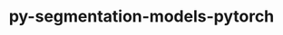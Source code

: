 ---
title: "py-segmentation-models-pytorch"
layout: cache
categories: [package, develop]
meta: {"versions": ["0.3.2", "0.3.3"], "compilers": ["apple-clang@=14.0.0", "gcc@=11.3.0", "gcc@=11.4.0"], "oss": ["ubuntu22.04", "ventura"], "platforms": ["darwin", "linux"], "targets": ["aarch64", "x86_64_v3"], "stacks": ["ml-darwin-aarch64-mps", "ml-linux-x86_64-cpu", "ml-linux-x86_64-cuda", "root"], "num_specs": 64, "num_specs_by_stack": {"root": 64, "ml-darwin-aarch64-mps": 14, "ml-linux-x86_64-cpu": 26, "ml-linux-x86_64-cuda": 24}}
spec_details: [{"hash": "o2m5p53qfju33e5jsj3yjoipaphe7rob", "compiler": "apple-clang@=14.0.0", "versions": ["0.3.3"], "os": "ventura", "platform": "darwin", "target": "aarch64", "variants": ["build_system=python_pip"], "stacks": ["root", "ml-darwin-aarch64-mps"], "size": "-", "tarball": "https://binaries.spack.io/develop/build_cache/darwin-ventura-aarch64/apple-clang-14.0.0/py-segmentation-models-pytorch-0.3.3/darwin-ventura-aarch64-apple-clang-14.0.0-py-segmentation-models-pytorch-0.3.3-o2m5p53qfju33e5jsj3yjoipaphe7rob.spack"}, {"hash": "tsfcdx6g3q2gx26qfrw5f4m4ohh2cxkr", "compiler": "apple-clang@=14.0.0", "versions": ["0.3.2"], "os": "ventura", "platform": "darwin", "target": "aarch64", "variants": ["build_system=python_pip"], "stacks": ["root", "ml-darwin-aarch64-mps"], "size": "-", "tarball": "https://binaries.spack.io/develop/build_cache/darwin-ventura-aarch64/apple-clang-14.0.0/py-segmentation-models-pytorch-0.3.2/darwin-ventura-aarch64-apple-clang-14.0.0-py-segmentation-models-pytorch-0.3.2-tsfcdx6g3q2gx26qfrw5f4m4ohh2cxkr.spack"}, {"hash": "a6f3w53zuurtkboqyqt6sfrwx3lz34ag", "compiler": "apple-clang@=14.0.0", "versions": ["0.3.2"], "os": "ventura", "platform": "darwin", "target": "aarch64", "variants": ["build_system=python_pip"], "stacks": ["root", "ml-darwin-aarch64-mps"], "size": "-", "tarball": "https://binaries.spack.io/develop/build_cache/darwin-ventura-aarch64/apple-clang-14.0.0/py-segmentation-models-pytorch-0.3.2/darwin-ventura-aarch64-apple-clang-14.0.0-py-segmentation-models-pytorch-0.3.2-a6f3w53zuurtkboqyqt6sfrwx3lz34ag.spack"}, {"hash": "opihhkzwzdae5gdxmxnxkumavafz7vtw", "compiler": "apple-clang@=14.0.0", "versions": ["0.3.2"], "os": "ventura", "platform": "darwin", "target": "aarch64", "variants": ["build_system=python_pip"], "stacks": ["root", "ml-darwin-aarch64-mps"], "size": "-", "tarball": "https://binaries.spack.io/develop/build_cache/darwin-ventura-aarch64/apple-clang-14.0.0/py-segmentation-models-pytorch-0.3.2/darwin-ventura-aarch64-apple-clang-14.0.0-py-segmentation-models-pytorch-0.3.2-opihhkzwzdae5gdxmxnxkumavafz7vtw.spack"}, {"hash": "3cvnzij6tzqxp5plyxs63r56bgo63mws", "compiler": "apple-clang@=14.0.0", "versions": ["0.3.3"], "os": "ventura", "platform": "darwin", "target": "aarch64", "variants": ["build_system=python_pip"], "stacks": ["root", "ml-darwin-aarch64-mps"], "size": "-", "tarball": "https://binaries.spack.io/develop/build_cache/darwin-ventura-aarch64/apple-clang-14.0.0/py-segmentation-models-pytorch-0.3.3/darwin-ventura-aarch64-apple-clang-14.0.0-py-segmentation-models-pytorch-0.3.3-3cvnzij6tzqxp5plyxs63r56bgo63mws.spack"}, {"hash": "k5ikjg5k6nlaq2mcwle6ziurb53bjmja", "compiler": "apple-clang@=14.0.0", "versions": ["0.3.3"], "os": "ventura", "platform": "darwin", "target": "aarch64", "variants": ["build_system=python_pip"], "stacks": ["root", "ml-darwin-aarch64-mps"], "size": "-", "tarball": "https://binaries.spack.io/develop/build_cache/darwin-ventura-aarch64/apple-clang-14.0.0/py-segmentation-models-pytorch-0.3.3/darwin-ventura-aarch64-apple-clang-14.0.0-py-segmentation-models-pytorch-0.3.3-k5ikjg5k6nlaq2mcwle6ziurb53bjmja.spack"}, {"hash": "6aaypedl6vorz3va4h7uyc7tvt6pn6ct", "compiler": "apple-clang@=14.0.0", "versions": ["0.3.2"], "os": "ventura", "platform": "darwin", "target": "aarch64", "variants": ["build_system=python_pip"], "stacks": ["root", "ml-darwin-aarch64-mps"], "size": "-", "tarball": "https://binaries.spack.io/develop/build_cache/darwin-ventura-aarch64/apple-clang-14.0.0/py-segmentation-models-pytorch-0.3.2/darwin-ventura-aarch64-apple-clang-14.0.0-py-segmentation-models-pytorch-0.3.2-6aaypedl6vorz3va4h7uyc7tvt6pn6ct.spack"}, {"hash": "amwk5pkdlr3iobdoii35cmwjux6hqutq", "compiler": "apple-clang@=14.0.0", "versions": ["0.3.2"], "os": "ventura", "platform": "darwin", "target": "aarch64", "variants": ["build_system=python_pip"], "stacks": ["root", "ml-darwin-aarch64-mps"], "size": "-", "tarball": "https://binaries.spack.io/develop/build_cache/darwin-ventura-aarch64/apple-clang-14.0.0/py-segmentation-models-pytorch-0.3.2/darwin-ventura-aarch64-apple-clang-14.0.0-py-segmentation-models-pytorch-0.3.2-amwk5pkdlr3iobdoii35cmwjux6hqutq.spack"}, {"hash": "vvzalo7sllpltw4xy7wcb22xswfvupt7", "compiler": "apple-clang@=14.0.0", "versions": ["0.3.2"], "os": "ventura", "platform": "darwin", "target": "aarch64", "variants": ["build_system=python_pip"], "stacks": ["root", "ml-darwin-aarch64-mps"], "size": "-", "tarball": "https://binaries.spack.io/develop/build_cache/darwin-ventura-aarch64/apple-clang-14.0.0/py-segmentation-models-pytorch-0.3.2/darwin-ventura-aarch64-apple-clang-14.0.0-py-segmentation-models-pytorch-0.3.2-vvzalo7sllpltw4xy7wcb22xswfvupt7.spack"}, {"hash": "igzrd5i47dds3dpfoa6q5zwdwya53jlf", "compiler": "apple-clang@=14.0.0", "versions": ["0.3.3"], "os": "ventura", "platform": "darwin", "target": "aarch64", "variants": ["build_system=python_pip"], "stacks": ["root", "ml-darwin-aarch64-mps"], "size": "-", "tarball": "https://binaries.spack.io/develop/build_cache/darwin-ventura-aarch64/apple-clang-14.0.0/py-segmentation-models-pytorch-0.3.3/darwin-ventura-aarch64-apple-clang-14.0.0-py-segmentation-models-pytorch-0.3.3-igzrd5i47dds3dpfoa6q5zwdwya53jlf.spack"}, {"hash": "etcjz6ku5x6y5uykeepvnbadtbwp2bsd", "compiler": "apple-clang@=14.0.0", "versions": ["0.3.2"], "os": "ventura", "platform": "darwin", "target": "aarch64", "variants": ["build_system=python_pip"], "stacks": ["root", "ml-darwin-aarch64-mps"], "size": "-", "tarball": "https://binaries.spack.io/develop/build_cache/darwin-ventura-aarch64/apple-clang-14.0.0/py-segmentation-models-pytorch-0.3.2/darwin-ventura-aarch64-apple-clang-14.0.0-py-segmentation-models-pytorch-0.3.2-etcjz6ku5x6y5uykeepvnbadtbwp2bsd.spack"}, {"hash": "zjhsunxj7yafuww5bv6vuhwuei4e2nuh", "compiler": "apple-clang@=14.0.0", "versions": ["0.3.3"], "os": "ventura", "platform": "darwin", "target": "aarch64", "variants": ["build_system=python_pip"], "stacks": ["root", "ml-darwin-aarch64-mps"], "size": "-", "tarball": "https://binaries.spack.io/develop/build_cache/darwin-ventura-aarch64/apple-clang-14.0.0/py-segmentation-models-pytorch-0.3.3/darwin-ventura-aarch64-apple-clang-14.0.0-py-segmentation-models-pytorch-0.3.3-zjhsunxj7yafuww5bv6vuhwuei4e2nuh.spack"}, {"hash": "25svf2oumnw5obny4tbrrbki3ht4ccfh", "compiler": "apple-clang@=14.0.0", "versions": ["0.3.3"], "os": "ventura", "platform": "darwin", "target": "aarch64", "variants": ["build_system=python_pip"], "stacks": ["root", "ml-darwin-aarch64-mps"], "size": "-", "tarball": "https://binaries.spack.io/develop/build_cache/darwin-ventura-aarch64/apple-clang-14.0.0/py-segmentation-models-pytorch-0.3.3/darwin-ventura-aarch64-apple-clang-14.0.0-py-segmentation-models-pytorch-0.3.3-25svf2oumnw5obny4tbrrbki3ht4ccfh.spack"}, {"hash": "yaioi7s6xww4zmz5l3v4fd7cktz6mxzb", "compiler": "apple-clang@=14.0.0", "versions": ["0.3.3"], "os": "ventura", "platform": "darwin", "target": "aarch64", "variants": ["build_system=python_pip"], "stacks": ["root", "ml-darwin-aarch64-mps"], "size": "-", "tarball": "https://binaries.spack.io/develop/build_cache/darwin-ventura-aarch64/apple-clang-14.0.0/py-segmentation-models-pytorch-0.3.3/darwin-ventura-aarch64-apple-clang-14.0.0-py-segmentation-models-pytorch-0.3.3-yaioi7s6xww4zmz5l3v4fd7cktz6mxzb.spack"}, {"hash": "ffxyva54foqasggnjlkwnrf6ezf3zq3z", "compiler": "gcc@=11.3.0", "versions": ["0.3.3"], "os": "ubuntu22.04", "platform": "linux", "target": "x86_64_v3", "variants": ["build_system=python_pip"], "stacks": ["root", "ml-linux-x86_64-cpu"], "size": "-", "tarball": "https://binaries.spack.io/develop/build_cache/linux-ubuntu22.04-x86_64_v3/gcc-11.3.0/py-segmentation-models-pytorch-0.3.3/linux-ubuntu22.04-x86_64_v3-gcc-11.3.0-py-segmentation-models-pytorch-0.3.3-ffxyva54foqasggnjlkwnrf6ezf3zq3z.spack"}, {"hash": "4iae4ynh7mihqhwpe3wlr27s6xsibqhx", "compiler": "gcc@=11.3.0", "versions": ["0.3.3"], "os": "ubuntu22.04", "platform": "linux", "target": "x86_64_v3", "variants": ["build_system=python_pip"], "stacks": ["ml-linux-x86_64-cuda", "root"], "size": "-", "tarball": "https://binaries.spack.io/develop/build_cache/linux-ubuntu22.04-x86_64_v3/gcc-11.3.0/py-segmentation-models-pytorch-0.3.3/linux-ubuntu22.04-x86_64_v3-gcc-11.3.0-py-segmentation-models-pytorch-0.3.3-4iae4ynh7mihqhwpe3wlr27s6xsibqhx.spack"}, {"hash": "57nahlx6ert4jmriczhe2qr4g3xmfjed", "compiler": "gcc@=11.3.0", "versions": ["0.3.2"], "os": "ubuntu22.04", "platform": "linux", "target": "x86_64_v3", "variants": ["build_system=python_pip"], "stacks": ["ml-linux-x86_64-cuda", "root"], "size": "-", "tarball": "https://binaries.spack.io/develop/build_cache/linux-ubuntu22.04-x86_64_v3/gcc-11.3.0/py-segmentation-models-pytorch-0.3.2/linux-ubuntu22.04-x86_64_v3-gcc-11.3.0-py-segmentation-models-pytorch-0.3.2-57nahlx6ert4jmriczhe2qr4g3xmfjed.spack"}, {"hash": "6cprk7e5bvecydjf62f2rdhavidznkzh", "compiler": "gcc@=11.3.0", "versions": ["0.3.3"], "os": "ubuntu22.04", "platform": "linux", "target": "x86_64_v3", "variants": ["build_system=python_pip"], "stacks": ["root", "ml-linux-x86_64-cpu"], "size": "-", "tarball": "https://binaries.spack.io/develop/build_cache/linux-ubuntu22.04-x86_64_v3/gcc-11.3.0/py-segmentation-models-pytorch-0.3.3/linux-ubuntu22.04-x86_64_v3-gcc-11.3.0-py-segmentation-models-pytorch-0.3.3-6cprk7e5bvecydjf62f2rdhavidznkzh.spack"}, {"hash": "3a5fbr2cki24jadh7ocrij34lpjfjgs5", "compiler": "gcc@=11.3.0", "versions": ["0.3.2"], "os": "ubuntu22.04", "platform": "linux", "target": "x86_64_v3", "variants": ["build_system=python_pip"], "stacks": ["root", "ml-linux-x86_64-cpu"], "size": "-", "tarball": "https://binaries.spack.io/develop/build_cache/linux-ubuntu22.04-x86_64_v3/gcc-11.3.0/py-segmentation-models-pytorch-0.3.2/linux-ubuntu22.04-x86_64_v3-gcc-11.3.0-py-segmentation-models-pytorch-0.3.2-3a5fbr2cki24jadh7ocrij34lpjfjgs5.spack"}, {"hash": "p57jnitdvmqgawop5oej24lwmhp7xc35", "compiler": "gcc@=11.3.0", "versions": ["0.3.2"], "os": "ubuntu22.04", "platform": "linux", "target": "x86_64_v3", "variants": ["build_system=python_pip"], "stacks": ["root", "ml-linux-x86_64-cpu"], "size": "-", "tarball": "https://binaries.spack.io/develop/build_cache/linux-ubuntu22.04-x86_64_v3/gcc-11.3.0/py-segmentation-models-pytorch-0.3.2/linux-ubuntu22.04-x86_64_v3-gcc-11.3.0-py-segmentation-models-pytorch-0.3.2-p57jnitdvmqgawop5oej24lwmhp7xc35.spack"}, {"hash": "3woos2yyvtggyfyadik7clazearnxukn", "compiler": "gcc@=11.3.0", "versions": ["0.3.2"], "os": "ubuntu22.04", "platform": "linux", "target": "x86_64_v3", "variants": ["build_system=python_pip"], "stacks": ["ml-linux-x86_64-cuda", "root"], "size": "-", "tarball": "https://binaries.spack.io/develop/build_cache/linux-ubuntu22.04-x86_64_v3/gcc-11.3.0/py-segmentation-models-pytorch-0.3.2/linux-ubuntu22.04-x86_64_v3-gcc-11.3.0-py-segmentation-models-pytorch-0.3.2-3woos2yyvtggyfyadik7clazearnxukn.spack"}, {"hash": "ugg67skq2lnhhnj5hjenpvxiybsofzio", "compiler": "gcc@=11.3.0", "versions": ["0.3.2"], "os": "ubuntu22.04", "platform": "linux", "target": "x86_64_v3", "variants": ["build_system=python_pip"], "stacks": ["root", "ml-linux-x86_64-cpu"], "size": "-", "tarball": "https://binaries.spack.io/develop/build_cache/linux-ubuntu22.04-x86_64_v3/gcc-11.3.0/py-segmentation-models-pytorch-0.3.2/linux-ubuntu22.04-x86_64_v3-gcc-11.3.0-py-segmentation-models-pytorch-0.3.2-ugg67skq2lnhhnj5hjenpvxiybsofzio.spack"}, {"hash": "4zzg5enyvnd72etj6rkwkbacsawgdasj", "compiler": "gcc@=11.3.0", "versions": ["0.3.2"], "os": "ubuntu22.04", "platform": "linux", "target": "x86_64_v3", "variants": ["build_system=python_pip"], "stacks": ["root", "ml-linux-x86_64-cpu"], "size": "-", "tarball": "https://binaries.spack.io/develop/build_cache/linux-ubuntu22.04-x86_64_v3/gcc-11.3.0/py-segmentation-models-pytorch-0.3.2/linux-ubuntu22.04-x86_64_v3-gcc-11.3.0-py-segmentation-models-pytorch-0.3.2-4zzg5enyvnd72etj6rkwkbacsawgdasj.spack"}, {"hash": "2gxwhdg7veyn6kdkab7axslxfbhmrpg5", "compiler": "gcc@=11.3.0", "versions": ["0.3.3"], "os": "ubuntu22.04", "platform": "linux", "target": "x86_64_v3", "variants": ["build_system=python_pip"], "stacks": ["ml-linux-x86_64-cuda", "root"], "size": "-", "tarball": "https://binaries.spack.io/develop/build_cache/linux-ubuntu22.04-x86_64_v3/gcc-11.3.0/py-segmentation-models-pytorch-0.3.3/linux-ubuntu22.04-x86_64_v3-gcc-11.3.0-py-segmentation-models-pytorch-0.3.3-2gxwhdg7veyn6kdkab7axslxfbhmrpg5.spack"}, {"hash": "6hhxdxhfm4nwpth37lfrjfk7jgwrs2bp", "compiler": "gcc@=11.3.0", "versions": ["0.3.2"], "os": "ubuntu22.04", "platform": "linux", "target": "x86_64_v3", "variants": ["build_system=python_pip"], "stacks": ["ml-linux-x86_64-cuda", "root"], "size": "-", "tarball": "https://binaries.spack.io/develop/build_cache/linux-ubuntu22.04-x86_64_v3/gcc-11.3.0/py-segmentation-models-pytorch-0.3.2/linux-ubuntu22.04-x86_64_v3-gcc-11.3.0-py-segmentation-models-pytorch-0.3.2-6hhxdxhfm4nwpth37lfrjfk7jgwrs2bp.spack"}, {"hash": "dxslvlm5jtwqomqv3o5ysmuioeyqlenn", "compiler": "gcc@=11.3.0", "versions": ["0.3.3"], "os": "ubuntu22.04", "platform": "linux", "target": "x86_64_v3", "variants": ["build_system=python_pip"], "stacks": ["ml-linux-x86_64-cuda", "root"], "size": "-", "tarball": "https://binaries.spack.io/develop/build_cache/linux-ubuntu22.04-x86_64_v3/gcc-11.3.0/py-segmentation-models-pytorch-0.3.3/linux-ubuntu22.04-x86_64_v3-gcc-11.3.0-py-segmentation-models-pytorch-0.3.3-dxslvlm5jtwqomqv3o5ysmuioeyqlenn.spack"}, {"hash": "iiuhuqinp4eokuhqk6tzas5v3aot43to", "compiler": "gcc@=11.3.0", "versions": ["0.3.2"], "os": "ubuntu22.04", "platform": "linux", "target": "x86_64_v3", "variants": ["build_system=python_pip"], "stacks": ["ml-linux-x86_64-cuda", "root"], "size": "-", "tarball": "https://binaries.spack.io/develop/build_cache/linux-ubuntu22.04-x86_64_v3/gcc-11.3.0/py-segmentation-models-pytorch-0.3.2/linux-ubuntu22.04-x86_64_v3-gcc-11.3.0-py-segmentation-models-pytorch-0.3.2-iiuhuqinp4eokuhqk6tzas5v3aot43to.spack"}, {"hash": "7qtys6r6dr7zyqxhgrdyrchakere47cn", "compiler": "gcc@=11.3.0", "versions": ["0.3.3"], "os": "ubuntu22.04", "platform": "linux", "target": "x86_64_v3", "variants": ["build_system=python_pip"], "stacks": ["ml-linux-x86_64-cuda", "root"], "size": "-", "tarball": "https://binaries.spack.io/develop/build_cache/linux-ubuntu22.04-x86_64_v3/gcc-11.3.0/py-segmentation-models-pytorch-0.3.3/linux-ubuntu22.04-x86_64_v3-gcc-11.3.0-py-segmentation-models-pytorch-0.3.3-7qtys6r6dr7zyqxhgrdyrchakere47cn.spack"}, {"hash": "6js4qbbm2pj4iun4qw5wa6cvsfkvzvlk", "compiler": "gcc@=11.3.0", "versions": ["0.3.2"], "os": "ubuntu22.04", "platform": "linux", "target": "x86_64_v3", "variants": ["build_system=python_pip"], "stacks": ["ml-linux-x86_64-cuda", "root"], "size": "-", "tarball": "https://binaries.spack.io/develop/build_cache/linux-ubuntu22.04-x86_64_v3/gcc-11.3.0/py-segmentation-models-pytorch-0.3.2/linux-ubuntu22.04-x86_64_v3-gcc-11.3.0-py-segmentation-models-pytorch-0.3.2-6js4qbbm2pj4iun4qw5wa6cvsfkvzvlk.spack"}, {"hash": "txrdcv2kpmn34pu3qmqmigqpzkrpps72", "compiler": "gcc@=11.3.0", "versions": ["0.3.2"], "os": "ubuntu22.04", "platform": "linux", "target": "x86_64_v3", "variants": ["build_system=python_pip"], "stacks": ["ml-linux-x86_64-cuda", "root"], "size": "-", "tarball": "https://binaries.spack.io/develop/build_cache/linux-ubuntu22.04-x86_64_v3/gcc-11.3.0/py-segmentation-models-pytorch-0.3.2/linux-ubuntu22.04-x86_64_v3-gcc-11.3.0-py-segmentation-models-pytorch-0.3.2-txrdcv2kpmn34pu3qmqmigqpzkrpps72.spack"}, {"hash": "43dueu2ebjytwipgntuescpta2opoqyg", "compiler": "gcc@=11.3.0", "versions": ["0.3.2"], "os": "ubuntu22.04", "platform": "linux", "target": "x86_64_v3", "variants": ["build_system=python_pip"], "stacks": ["ml-linux-x86_64-cuda", "root"], "size": "-", "tarball": "https://binaries.spack.io/develop/build_cache/linux-ubuntu22.04-x86_64_v3/gcc-11.3.0/py-segmentation-models-pytorch-0.3.2/linux-ubuntu22.04-x86_64_v3-gcc-11.3.0-py-segmentation-models-pytorch-0.3.2-43dueu2ebjytwipgntuescpta2opoqyg.spack"}, {"hash": "x6bvuc6hty6lk6mkfes5sfigclyvdim7", "compiler": "gcc@=11.3.0", "versions": ["0.3.2"], "os": "ubuntu22.04", "platform": "linux", "target": "x86_64_v3", "variants": ["build_system=python_pip"], "stacks": ["root", "ml-linux-x86_64-cpu"], "size": "-", "tarball": "https://binaries.spack.io/develop/build_cache/linux-ubuntu22.04-x86_64_v3/gcc-11.3.0/py-segmentation-models-pytorch-0.3.2/linux-ubuntu22.04-x86_64_v3-gcc-11.3.0-py-segmentation-models-pytorch-0.3.2-x6bvuc6hty6lk6mkfes5sfigclyvdim7.spack"}, {"hash": "ezlu4xtggjqr5pfp7tbt6fd2l7r6ncqn", "compiler": "gcc@=11.3.0", "versions": ["0.3.2"], "os": "ubuntu22.04", "platform": "linux", "target": "x86_64_v3", "variants": ["build_system=python_pip"], "stacks": ["root", "ml-linux-x86_64-cpu"], "size": "-", "tarball": "https://binaries.spack.io/develop/build_cache/linux-ubuntu22.04-x86_64_v3/gcc-11.3.0/py-segmentation-models-pytorch-0.3.2/linux-ubuntu22.04-x86_64_v3-gcc-11.3.0-py-segmentation-models-pytorch-0.3.2-ezlu4xtggjqr5pfp7tbt6fd2l7r6ncqn.spack"}, {"hash": "eigk3hztbr6wzrberwxoex7fse7xed3f", "compiler": "gcc@=11.3.0", "versions": ["0.3.3"], "os": "ubuntu22.04", "platform": "linux", "target": "x86_64_v3", "variants": ["build_system=python_pip"], "stacks": ["ml-linux-x86_64-cuda", "root"], "size": "-", "tarball": "https://binaries.spack.io/develop/build_cache/linux-ubuntu22.04-x86_64_v3/gcc-11.3.0/py-segmentation-models-pytorch-0.3.3/linux-ubuntu22.04-x86_64_v3-gcc-11.3.0-py-segmentation-models-pytorch-0.3.3-eigk3hztbr6wzrberwxoex7fse7xed3f.spack"}, {"hash": "ommfmwvd3a662smjockmsrxkqbd54fcv", "compiler": "gcc@=11.3.0", "versions": ["0.3.2"], "os": "ubuntu22.04", "platform": "linux", "target": "x86_64_v3", "variants": ["build_system=python_pip"], "stacks": ["root", "ml-linux-x86_64-cpu"], "size": "-", "tarball": "https://binaries.spack.io/develop/build_cache/linux-ubuntu22.04-x86_64_v3/gcc-11.3.0/py-segmentation-models-pytorch-0.3.2/linux-ubuntu22.04-x86_64_v3-gcc-11.3.0-py-segmentation-models-pytorch-0.3.2-ommfmwvd3a662smjockmsrxkqbd54fcv.spack"}, {"hash": "fuzkhptfhoieet2v667lsqrs5dsjf5lk", "compiler": "gcc@=11.3.0", "versions": ["0.3.3"], "os": "ubuntu22.04", "platform": "linux", "target": "x86_64_v3", "variants": ["build_system=python_pip"], "stacks": ["root", "ml-linux-x86_64-cpu"], "size": "-", "tarball": "https://binaries.spack.io/develop/build_cache/linux-ubuntu22.04-x86_64_v3/gcc-11.3.0/py-segmentation-models-pytorch-0.3.3/linux-ubuntu22.04-x86_64_v3-gcc-11.3.0-py-segmentation-models-pytorch-0.3.3-fuzkhptfhoieet2v667lsqrs5dsjf5lk.spack"}, {"hash": "otx3q4xzcux3v6767jwm6w2bxci2txan", "compiler": "gcc@=11.3.0", "versions": ["0.3.2"], "os": "ubuntu22.04", "platform": "linux", "target": "x86_64_v3", "variants": ["build_system=python_pip"], "stacks": ["root", "ml-linux-x86_64-cpu"], "size": "-", "tarball": "https://binaries.spack.io/develop/build_cache/linux-ubuntu22.04-x86_64_v3/gcc-11.3.0/py-segmentation-models-pytorch-0.3.2/linux-ubuntu22.04-x86_64_v3-gcc-11.3.0-py-segmentation-models-pytorch-0.3.2-otx3q4xzcux3v6767jwm6w2bxci2txan.spack"}, {"hash": "hhsgriysnxcn6kvqrq5nyvripcalc6io", "compiler": "gcc@=11.3.0", "versions": ["0.3.3"], "os": "ubuntu22.04", "platform": "linux", "target": "x86_64_v3", "variants": ["build_system=python_pip"], "stacks": ["root", "ml-linux-x86_64-cpu"], "size": "-", "tarball": "https://binaries.spack.io/develop/build_cache/linux-ubuntu22.04-x86_64_v3/gcc-11.3.0/py-segmentation-models-pytorch-0.3.3/linux-ubuntu22.04-x86_64_v3-gcc-11.3.0-py-segmentation-models-pytorch-0.3.3-hhsgriysnxcn6kvqrq5nyvripcalc6io.spack"}, {"hash": "ru2utln3glkskt2euvefjz2y24dq4w3f", "compiler": "gcc@=11.3.0", "versions": ["0.3.2"], "os": "ubuntu22.04", "platform": "linux", "target": "x86_64_v3", "variants": ["build_system=python_pip"], "stacks": ["root", "ml-linux-x86_64-cpu"], "size": "-", "tarball": "https://binaries.spack.io/develop/build_cache/linux-ubuntu22.04-x86_64_v3/gcc-11.3.0/py-segmentation-models-pytorch-0.3.2/linux-ubuntu22.04-x86_64_v3-gcc-11.3.0-py-segmentation-models-pytorch-0.3.2-ru2utln3glkskt2euvefjz2y24dq4w3f.spack"}, {"hash": "dwz4svushwbuwkhnbieijl7x2fk4hs2v", "compiler": "gcc@=11.3.0", "versions": ["0.3.3"], "os": "ubuntu22.04", "platform": "linux", "target": "x86_64_v3", "variants": ["build_system=python_pip"], "stacks": ["ml-linux-x86_64-cuda", "root"], "size": "-", "tarball": "https://binaries.spack.io/develop/build_cache/linux-ubuntu22.04-x86_64_v3/gcc-11.3.0/py-segmentation-models-pytorch-0.3.3/linux-ubuntu22.04-x86_64_v3-gcc-11.3.0-py-segmentation-models-pytorch-0.3.3-dwz4svushwbuwkhnbieijl7x2fk4hs2v.spack"}, {"hash": "yu7567llzbxzrhi33wnvd2je4taovnvc", "compiler": "gcc@=11.3.0", "versions": ["0.3.2"], "os": "ubuntu22.04", "platform": "linux", "target": "x86_64_v3", "variants": ["build_system=python_pip"], "stacks": ["ml-linux-x86_64-cuda", "root"], "size": "-", "tarball": "https://binaries.spack.io/develop/build_cache/linux-ubuntu22.04-x86_64_v3/gcc-11.3.0/py-segmentation-models-pytorch-0.3.2/linux-ubuntu22.04-x86_64_v3-gcc-11.3.0-py-segmentation-models-pytorch-0.3.2-yu7567llzbxzrhi33wnvd2je4taovnvc.spack"}, {"hash": "slno7gspqt2r6wwrib2zcdfhi6dy4qyf", "compiler": "gcc@=11.3.0", "versions": ["0.3.2"], "os": "ubuntu22.04", "platform": "linux", "target": "x86_64_v3", "variants": ["build_system=python_pip"], "stacks": ["ml-linux-x86_64-cuda", "root"], "size": "-", "tarball": "https://binaries.spack.io/develop/build_cache/linux-ubuntu22.04-x86_64_v3/gcc-11.3.0/py-segmentation-models-pytorch-0.3.2/linux-ubuntu22.04-x86_64_v3-gcc-11.3.0-py-segmentation-models-pytorch-0.3.2-slno7gspqt2r6wwrib2zcdfhi6dy4qyf.spack"}, {"hash": "ilb6ds7dbrswlrbvsbijmwuc4qcfntzh", "compiler": "gcc@=11.3.0", "versions": ["0.3.3"], "os": "ubuntu22.04", "platform": "linux", "target": "x86_64_v3", "variants": ["build_system=python_pip"], "stacks": ["ml-linux-x86_64-cuda", "root"], "size": "-", "tarball": "https://binaries.spack.io/develop/build_cache/linux-ubuntu22.04-x86_64_v3/gcc-11.3.0/py-segmentation-models-pytorch-0.3.3/linux-ubuntu22.04-x86_64_v3-gcc-11.3.0-py-segmentation-models-pytorch-0.3.3-ilb6ds7dbrswlrbvsbijmwuc4qcfntzh.spack"}, {"hash": "qaulai4f4yleqlgskvrahz42viahfxd4", "compiler": "gcc@=11.3.0", "versions": ["0.3.3"], "os": "ubuntu22.04", "platform": "linux", "target": "x86_64_v3", "variants": ["build_system=python_pip"], "stacks": ["ml-linux-x86_64-cuda", "root"], "size": "-", "tarball": "https://binaries.spack.io/develop/build_cache/linux-ubuntu22.04-x86_64_v3/gcc-11.3.0/py-segmentation-models-pytorch-0.3.3/linux-ubuntu22.04-x86_64_v3-gcc-11.3.0-py-segmentation-models-pytorch-0.3.3-qaulai4f4yleqlgskvrahz42viahfxd4.spack"}, {"hash": "rnntrmrcbzfa3l5a7p56peusjurtefe3", "compiler": "gcc@=11.3.0", "versions": ["0.3.3"], "os": "ubuntu22.04", "platform": "linux", "target": "x86_64_v3", "variants": ["build_system=python_pip"], "stacks": ["ml-linux-x86_64-cuda", "root"], "size": "-", "tarball": "https://binaries.spack.io/develop/build_cache/linux-ubuntu22.04-x86_64_v3/gcc-11.3.0/py-segmentation-models-pytorch-0.3.3/linux-ubuntu22.04-x86_64_v3-gcc-11.3.0-py-segmentation-models-pytorch-0.3.3-rnntrmrcbzfa3l5a7p56peusjurtefe3.spack"}, {"hash": "wtukao5obitlio53axy4u2xdm6zwye4x", "compiler": "gcc@=11.3.0", "versions": ["0.3.3"], "os": "ubuntu22.04", "platform": "linux", "target": "x86_64_v3", "variants": ["build_system=python_pip"], "stacks": ["root", "ml-linux-x86_64-cpu"], "size": "-", "tarball": "https://binaries.spack.io/develop/build_cache/linux-ubuntu22.04-x86_64_v3/gcc-11.3.0/py-segmentation-models-pytorch-0.3.3/linux-ubuntu22.04-x86_64_v3-gcc-11.3.0-py-segmentation-models-pytorch-0.3.3-wtukao5obitlio53axy4u2xdm6zwye4x.spack"}, {"hash": "tom3ylfo65wk4dtjmewcpxivfs2kw7il", "compiler": "gcc@=11.3.0", "versions": ["0.3.3"], "os": "ubuntu22.04", "platform": "linux", "target": "x86_64_v3", "variants": ["build_system=python_pip"], "stacks": ["root", "ml-linux-x86_64-cpu"], "size": "-", "tarball": "https://binaries.spack.io/develop/build_cache/linux-ubuntu22.04-x86_64_v3/gcc-11.3.0/py-segmentation-models-pytorch-0.3.3/linux-ubuntu22.04-x86_64_v3-gcc-11.3.0-py-segmentation-models-pytorch-0.3.3-tom3ylfo65wk4dtjmewcpxivfs2kw7il.spack"}, {"hash": "u4fbas7ncg6wujpx2qxn2lfjpuzxrfyv", "compiler": "gcc@=11.3.0", "versions": ["0.3.3"], "os": "ubuntu22.04", "platform": "linux", "target": "x86_64_v3", "variants": ["build_system=python_pip"], "stacks": ["root", "ml-linux-x86_64-cpu"], "size": "-", "tarball": "https://binaries.spack.io/develop/build_cache/linux-ubuntu22.04-x86_64_v3/gcc-11.3.0/py-segmentation-models-pytorch-0.3.3/linux-ubuntu22.04-x86_64_v3-gcc-11.3.0-py-segmentation-models-pytorch-0.3.3-u4fbas7ncg6wujpx2qxn2lfjpuzxrfyv.spack"}, {"hash": "vy2txjcpifmpho52fgynb43v5udavwoa", "compiler": "gcc@=11.3.0", "versions": ["0.3.3"], "os": "ubuntu22.04", "platform": "linux", "target": "x86_64_v3", "variants": ["build_system=python_pip"], "stacks": ["root", "ml-linux-x86_64-cpu"], "size": "-", "tarball": "https://binaries.spack.io/develop/build_cache/linux-ubuntu22.04-x86_64_v3/gcc-11.3.0/py-segmentation-models-pytorch-0.3.3/linux-ubuntu22.04-x86_64_v3-gcc-11.3.0-py-segmentation-models-pytorch-0.3.3-vy2txjcpifmpho52fgynb43v5udavwoa.spack"}, {"hash": "zc5ldy37wsqyyrzollcutcbq4rmhe6pr", "compiler": "gcc@=11.3.0", "versions": ["0.3.3"], "os": "ubuntu22.04", "platform": "linux", "target": "x86_64_v3", "variants": ["build_system=python_pip"], "stacks": ["root", "ml-linux-x86_64-cpu"], "size": "-", "tarball": "https://binaries.spack.io/develop/build_cache/linux-ubuntu22.04-x86_64_v3/gcc-11.3.0/py-segmentation-models-pytorch-0.3.3/linux-ubuntu22.04-x86_64_v3-gcc-11.3.0-py-segmentation-models-pytorch-0.3.3-zc5ldy37wsqyyrzollcutcbq4rmhe6pr.spack"}, {"hash": "7rkg2ilkxzh4icklk6qk2ahfpkttarh2", "compiler": "gcc@=11.4.0", "versions": ["0.3.2"], "os": "ubuntu22.04", "platform": "linux", "target": "x86_64_v3", "variants": ["build_system=python_pip"], "stacks": ["ml-linux-x86_64-cuda", "root"], "size": "-", "tarball": "https://binaries.spack.io/develop/build_cache/linux-ubuntu22.04-x86_64_v3/gcc-11.4.0/py-segmentation-models-pytorch-0.3.2/linux-ubuntu22.04-x86_64_v3-gcc-11.4.0-py-segmentation-models-pytorch-0.3.2-7rkg2ilkxzh4icklk6qk2ahfpkttarh2.spack"}, {"hash": "fuixbc3aehy3k3oypdho6amzpcvfxqbi", "compiler": "gcc@=11.4.0", "versions": ["0.3.2"], "os": "ubuntu22.04", "platform": "linux", "target": "x86_64_v3", "variants": ["build_system=python_pip"], "stacks": ["ml-linux-x86_64-cuda", "root"], "size": "-", "tarball": "https://binaries.spack.io/develop/build_cache/linux-ubuntu22.04-x86_64_v3/gcc-11.4.0/py-segmentation-models-pytorch-0.3.2/linux-ubuntu22.04-x86_64_v3-gcc-11.4.0-py-segmentation-models-pytorch-0.3.2-fuixbc3aehy3k3oypdho6amzpcvfxqbi.spack"}, {"hash": "q4viugusgc6ld2jchasjsc5myvymepz4", "compiler": "gcc@=11.4.0", "versions": ["0.3.2"], "os": "ubuntu22.04", "platform": "linux", "target": "x86_64_v3", "variants": ["build_system=python_pip"], "stacks": ["ml-linux-x86_64-cuda", "root"], "size": "-", "tarball": "https://binaries.spack.io/develop/build_cache/linux-ubuntu22.04-x86_64_v3/gcc-11.4.0/py-segmentation-models-pytorch-0.3.2/linux-ubuntu22.04-x86_64_v3-gcc-11.4.0-py-segmentation-models-pytorch-0.3.2-q4viugusgc6ld2jchasjsc5myvymepz4.spack"}, {"hash": "spkbaxsilzlhk6jq64aatowx6vm6jhnr", "compiler": "gcc@=11.4.0", "versions": ["0.3.2"], "os": "ubuntu22.04", "platform": "linux", "target": "x86_64_v3", "variants": ["build_system=python_pip"], "stacks": ["root", "ml-linux-x86_64-cpu"], "size": "-", "tarball": "https://binaries.spack.io/develop/build_cache/linux-ubuntu22.04-x86_64_v3/gcc-11.4.0/py-segmentation-models-pytorch-0.3.2/linux-ubuntu22.04-x86_64_v3-gcc-11.4.0-py-segmentation-models-pytorch-0.3.2-spkbaxsilzlhk6jq64aatowx6vm6jhnr.spack"}, {"hash": "t6jiseo66767yjxg4xonxose4tb6wyjh", "compiler": "gcc@=11.4.0", "versions": ["0.3.2"], "os": "ubuntu22.04", "platform": "linux", "target": "x86_64_v3", "variants": ["build_system=python_pip"], "stacks": ["root", "ml-linux-x86_64-cpu"], "size": "-", "tarball": "https://binaries.spack.io/develop/build_cache/linux-ubuntu22.04-x86_64_v3/gcc-11.4.0/py-segmentation-models-pytorch-0.3.2/linux-ubuntu22.04-x86_64_v3-gcc-11.4.0-py-segmentation-models-pytorch-0.3.2-t6jiseo66767yjxg4xonxose4tb6wyjh.spack"}, {"hash": "jzypyvopsne3wqnec6qnxv6nigpl2uur", "compiler": "gcc@=11.4.0", "versions": ["0.3.2"], "os": "ubuntu22.04", "platform": "linux", "target": "x86_64_v3", "variants": ["build_system=python_pip"], "stacks": ["root", "ml-linux-x86_64-cpu"], "size": "-", "tarball": "https://binaries.spack.io/develop/build_cache/linux-ubuntu22.04-x86_64_v3/gcc-11.4.0/py-segmentation-models-pytorch-0.3.2/linux-ubuntu22.04-x86_64_v3-gcc-11.4.0-py-segmentation-models-pytorch-0.3.2-jzypyvopsne3wqnec6qnxv6nigpl2uur.spack"}, {"hash": "hcn6f7d3mzk6euqy56ipuf4ttzl35r7b", "compiler": "gcc@=11.4.0", "versions": ["0.3.3"], "os": "ubuntu22.04", "platform": "linux", "target": "x86_64_v3", "variants": ["build_system=python_pip"], "stacks": ["ml-linux-x86_64-cuda", "root"], "size": "-", "tarball": "https://binaries.spack.io/develop/build_cache/linux-ubuntu22.04-x86_64_v3/gcc-11.4.0/py-segmentation-models-pytorch-0.3.3/linux-ubuntu22.04-x86_64_v3-gcc-11.4.0-py-segmentation-models-pytorch-0.3.3-hcn6f7d3mzk6euqy56ipuf4ttzl35r7b.spack"}, {"hash": "zncmjbzjq3lrwwc6z4rgkohuryo7daq4", "compiler": "gcc@=11.4.0", "versions": ["0.3.2"], "os": "ubuntu22.04", "platform": "linux", "target": "x86_64_v3", "variants": ["build_system=python_pip"], "stacks": ["root", "ml-linux-x86_64-cpu"], "size": "-", "tarball": "https://binaries.spack.io/develop/build_cache/linux-ubuntu22.04-x86_64_v3/gcc-11.4.0/py-segmentation-models-pytorch-0.3.2/linux-ubuntu22.04-x86_64_v3-gcc-11.4.0-py-segmentation-models-pytorch-0.3.2-zncmjbzjq3lrwwc6z4rgkohuryo7daq4.spack"}, {"hash": "jkqinnuyxd6mpl35akimcslp67nz5ijs", "compiler": "gcc@=11.4.0", "versions": ["0.3.3"], "os": "ubuntu22.04", "platform": "linux", "target": "x86_64_v3", "variants": ["build_system=python_pip"], "stacks": ["root", "ml-linux-x86_64-cpu"], "size": "-", "tarball": "https://binaries.spack.io/develop/build_cache/linux-ubuntu22.04-x86_64_v3/gcc-11.4.0/py-segmentation-models-pytorch-0.3.3/linux-ubuntu22.04-x86_64_v3-gcc-11.4.0-py-segmentation-models-pytorch-0.3.3-jkqinnuyxd6mpl35akimcslp67nz5ijs.spack"}, {"hash": "geo62aq24rd35xmwwyf2yzl3xabwv3fj", "compiler": "gcc@=11.4.0", "versions": ["0.3.3"], "os": "ubuntu22.04", "platform": "linux", "target": "x86_64_v3", "variants": ["build_system=python_pip"], "stacks": ["root", "ml-linux-x86_64-cpu"], "size": "-", "tarball": "https://binaries.spack.io/develop/build_cache/linux-ubuntu22.04-x86_64_v3/gcc-11.4.0/py-segmentation-models-pytorch-0.3.3/linux-ubuntu22.04-x86_64_v3-gcc-11.4.0-py-segmentation-models-pytorch-0.3.3-geo62aq24rd35xmwwyf2yzl3xabwv3fj.spack"}, {"hash": "ej37773y6eso6oigqzplnkyhrsdkhwhj", "compiler": "gcc@=11.4.0", "versions": ["0.3.3"], "os": "ubuntu22.04", "platform": "linux", "target": "x86_64_v3", "variants": ["build_system=python_pip"], "stacks": ["ml-linux-x86_64-cuda", "root"], "size": "-", "tarball": "https://binaries.spack.io/develop/build_cache/linux-ubuntu22.04-x86_64_v3/gcc-11.4.0/py-segmentation-models-pytorch-0.3.3/linux-ubuntu22.04-x86_64_v3-gcc-11.4.0-py-segmentation-models-pytorch-0.3.3-ej37773y6eso6oigqzplnkyhrsdkhwhj.spack"}, {"hash": "maamu2mc4h6bob6wdyxyr26ekdlwogs7", "compiler": "gcc@=11.4.0", "versions": ["0.3.3"], "os": "ubuntu22.04", "platform": "linux", "target": "x86_64_v3", "variants": ["build_system=python_pip"], "stacks": ["root", "ml-linux-x86_64-cpu"], "size": "-", "tarball": "https://binaries.spack.io/develop/build_cache/linux-ubuntu22.04-x86_64_v3/gcc-11.4.0/py-segmentation-models-pytorch-0.3.3/linux-ubuntu22.04-x86_64_v3-gcc-11.4.0-py-segmentation-models-pytorch-0.3.3-maamu2mc4h6bob6wdyxyr26ekdlwogs7.spack"}, {"hash": "yxhfycrbjadfwl5sqga7smt7eghlsoqg", "compiler": "gcc@=11.4.0", "versions": ["0.3.3"], "os": "ubuntu22.04", "platform": "linux", "target": "x86_64_v3", "variants": ["build_system=python_pip"], "stacks": ["root", "ml-linux-x86_64-cpu"], "size": "-", "tarball": "https://binaries.spack.io/develop/build_cache/linux-ubuntu22.04-x86_64_v3/gcc-11.4.0/py-segmentation-models-pytorch-0.3.3/linux-ubuntu22.04-x86_64_v3-gcc-11.4.0-py-segmentation-models-pytorch-0.3.3-yxhfycrbjadfwl5sqga7smt7eghlsoqg.spack"}, {"hash": "ovd7m3w334y5ejecbag2qd6fzwidk3f4", "compiler": "gcc@=11.4.0", "versions": ["0.3.3"], "os": "ubuntu22.04", "platform": "linux", "target": "x86_64_v3", "variants": ["build_system=python_pip"], "stacks": ["ml-linux-x86_64-cuda", "root"], "size": "-", "tarball": "https://binaries.spack.io/develop/build_cache/linux-ubuntu22.04-x86_64_v3/gcc-11.4.0/py-segmentation-models-pytorch-0.3.3/linux-ubuntu22.04-x86_64_v3-gcc-11.4.0-py-segmentation-models-pytorch-0.3.3-ovd7m3w334y5ejecbag2qd6fzwidk3f4.spack"}]
---